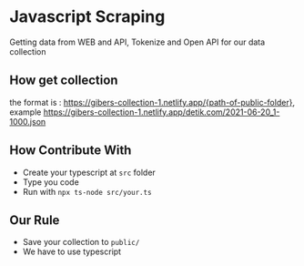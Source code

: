 # Javascript Scraping

Getting data from WEB and API, Tokenize and Open API for our data collection

## How get collection

the format is : https://gibers-collection-1.netlify.app/{path-of-public-folder}, example
https://gibers-collection-1.netlify.app/detik.com/2021-06-20_1-1000.json

## How Contribute With

- Create your typescript at `src` folder
- Type you code
- Run with `npx ts-node src/your.ts`

## Our Rule

- Save your collection to `public/`
- We have to use typescript
